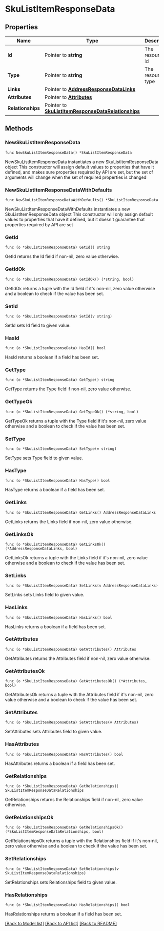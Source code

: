 # SkuListItemResponseData

## Properties

Name | Type | Description | Notes
------------ | ------------- | ------------- | -------------
**Id** | Pointer to **string** | The resource&#39;s id | [optional] 
**Type** | Pointer to **string** | The resource&#39;s type | [optional] 
**Links** | Pointer to [**AddressResponseDataLinks**](AddressResponseDataLinks.md) |  | [optional] 
**Attributes** | Pointer to [**Attributes**](Attributes.md) |  | [optional] 
**Relationships** | Pointer to [**SkuListItemResponseDataRelationships**](SkuListItemResponseDataRelationships.md) |  | [optional] 

## Methods

### NewSkuListItemResponseData

`func NewSkuListItemResponseData() *SkuListItemResponseData`

NewSkuListItemResponseData instantiates a new SkuListItemResponseData object
This constructor will assign default values to properties that have it defined,
and makes sure properties required by API are set, but the set of arguments
will change when the set of required properties is changed

### NewSkuListItemResponseDataWithDefaults

`func NewSkuListItemResponseDataWithDefaults() *SkuListItemResponseData`

NewSkuListItemResponseDataWithDefaults instantiates a new SkuListItemResponseData object
This constructor will only assign default values to properties that have it defined,
but it doesn't guarantee that properties required by API are set

### GetId

`func (o *SkuListItemResponseData) GetId() string`

GetId returns the Id field if non-nil, zero value otherwise.

### GetIdOk

`func (o *SkuListItemResponseData) GetIdOk() (*string, bool)`

GetIdOk returns a tuple with the Id field if it's non-nil, zero value otherwise
and a boolean to check if the value has been set.

### SetId

`func (o *SkuListItemResponseData) SetId(v string)`

SetId sets Id field to given value.

### HasId

`func (o *SkuListItemResponseData) HasId() bool`

HasId returns a boolean if a field has been set.

### GetType

`func (o *SkuListItemResponseData) GetType() string`

GetType returns the Type field if non-nil, zero value otherwise.

### GetTypeOk

`func (o *SkuListItemResponseData) GetTypeOk() (*string, bool)`

GetTypeOk returns a tuple with the Type field if it's non-nil, zero value otherwise
and a boolean to check if the value has been set.

### SetType

`func (o *SkuListItemResponseData) SetType(v string)`

SetType sets Type field to given value.

### HasType

`func (o *SkuListItemResponseData) HasType() bool`

HasType returns a boolean if a field has been set.

### GetLinks

`func (o *SkuListItemResponseData) GetLinks() AddressResponseDataLinks`

GetLinks returns the Links field if non-nil, zero value otherwise.

### GetLinksOk

`func (o *SkuListItemResponseData) GetLinksOk() (*AddressResponseDataLinks, bool)`

GetLinksOk returns a tuple with the Links field if it's non-nil, zero value otherwise
and a boolean to check if the value has been set.

### SetLinks

`func (o *SkuListItemResponseData) SetLinks(v AddressResponseDataLinks)`

SetLinks sets Links field to given value.

### HasLinks

`func (o *SkuListItemResponseData) HasLinks() bool`

HasLinks returns a boolean if a field has been set.

### GetAttributes

`func (o *SkuListItemResponseData) GetAttributes() Attributes`

GetAttributes returns the Attributes field if non-nil, zero value otherwise.

### GetAttributesOk

`func (o *SkuListItemResponseData) GetAttributesOk() (*Attributes, bool)`

GetAttributesOk returns a tuple with the Attributes field if it's non-nil, zero value otherwise
and a boolean to check if the value has been set.

### SetAttributes

`func (o *SkuListItemResponseData) SetAttributes(v Attributes)`

SetAttributes sets Attributes field to given value.

### HasAttributes

`func (o *SkuListItemResponseData) HasAttributes() bool`

HasAttributes returns a boolean if a field has been set.

### GetRelationships

`func (o *SkuListItemResponseData) GetRelationships() SkuListItemResponseDataRelationships`

GetRelationships returns the Relationships field if non-nil, zero value otherwise.

### GetRelationshipsOk

`func (o *SkuListItemResponseData) GetRelationshipsOk() (*SkuListItemResponseDataRelationships, bool)`

GetRelationshipsOk returns a tuple with the Relationships field if it's non-nil, zero value otherwise
and a boolean to check if the value has been set.

### SetRelationships

`func (o *SkuListItemResponseData) SetRelationships(v SkuListItemResponseDataRelationships)`

SetRelationships sets Relationships field to given value.

### HasRelationships

`func (o *SkuListItemResponseData) HasRelationships() bool`

HasRelationships returns a boolean if a field has been set.


[[Back to Model list]](../README.md#documentation-for-models) [[Back to API list]](../README.md#documentation-for-api-endpoints) [[Back to README]](../README.md)


